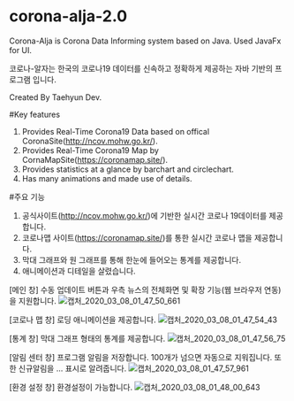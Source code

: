 # corona-alja-2.0
Corona-Alja is Corona Data Informing system based on Java. Used JavaFx for UI.

코로나-알자는 한국의 코로나19 데이터를 신속하고 정확하게 제공하는 자바 기반의 프로그램 입니다.

Created By Taehyun Dev.

#Key features
1. Provides Real-Time Corona19 Data based on offical CoronaSite(http://ncov.mohw.go.kr/).
2. Provides Real-Time Corona19 Map by CornaMapSite(https://coronamap.site/).
3. Provides statistics at a glance by barchart and circlechart.
4. Has many animations and made use of details.

#주요 기능
1. 공식사이트(http://ncov.mohw.go.kr/)에 기반한 실시간 코로나 19데이터를 제공합니다.
2. 코로나맵 사이트(https://coronamap.site/)를 통한 실시간 코로나 맵을 제공합니다.
3. 막대 그래프와 원 그래프를 통해 한눈에 들어오는 통계를 제공합니다.
4. 애니메이션과 디테일을 살렸습니다.

[메인 창] 수동 업데이트 버튼과 우측 뉴스의 전체화면 및 확장 기능(웹 브라우저 연동)을 지원합니다.
![캡처_2020_03_08_01_47_50_661](https://user-images.githubusercontent.com/61714078/76147375-0967ea00-60df-11ea-9e2c-49b78c1c0c42.png)

[코로나 맵 창] 로딩 애니메이션을 제공합니다.
![캡처_2020_03_08_01_47_54_43](https://user-images.githubusercontent.com/61714078/76147398-3ae0b580-60df-11ea-8ae7-e9121f68e002.png)

[통계 창] 막대 그래프 형태의 통계를 제공합니다.
![캡처_2020_03_08_01_47_56_75](https://user-images.githubusercontent.com/61714078/76147408-4d5aef00-60df-11ea-9c2a-79020faf1e02.png)

[알림 센터 창] 프로그램 알림을 저장합니다. 100개가 넘으면 자동으로 지워집니다. 또한 신규알림을 ... 표시로 알려줍니다.
![캡처_2020_03_08_01_47_57_961](https://user-images.githubusercontent.com/61714078/76147416-5e0b6500-60df-11ea-8454-16734544d81c.png)

[환경 설정 창] 환경설정이 가능합니다.
![캡처_2020_03_08_01_48_00_643](https://user-images.githubusercontent.com/61714078/76147428-7aa79d00-60df-11ea-8439-a357e35233a3.png)

